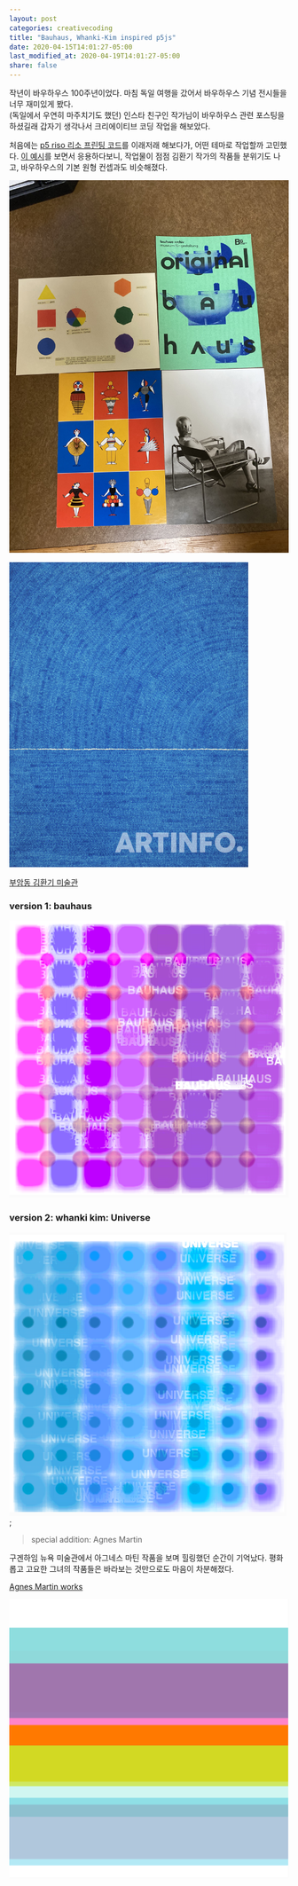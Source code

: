 ```yaml
---
layout: post
categories: creativecoding
title: "Bauhaus, Whanki-Kim inspired p5js"
date: 2020-04-15T14:01:27-05:00
last_modified_at: 2020-04-19T14:01:27-05:00
share: false
---
```


작년이 바우하우스 100주년이었다. 마침 독일 여행을 갔어서 바우하우스 기념 전시들을 너무 재미있게 봤다.  
(독일에서 우연히 마주치기도 했던) 인스타 친구인 작가님이 바우하우스 관련 포스팅을 하셨길래 갑자기 생각나서 크리에이티브 코딩 작업을 해보았다. 
 
처음에는 [p5 riso 리소 프린팅 코드](https://antiboredom.github.io/p5.riso/)를 이래저래 해보다가, 어떤 테마로 작업할까 고민했다.
[이 예시](https://editor.p5js.org/brain/sketches/i1gDFtMAI)를 보면서 응용하다보니, 작업물이 점점 김환기 작가의 작품들 분위기도 나고, 바우하우스의 기본 원형 컨셉과도 비슷해졌다.

![image](../../images/bauhaus.jpg)

![김환기 작가 작품](../../images/whanki.jpg)

[부암동 김환기 미술관](http://www.whankimuseum.org/new_html/main.php)

### version 1: bauhaus
![작업물 스크린샷](../../images/bauhausP5.png)

### version 2: whanki kim: Universe
![screenshot](../../images/universe.png);

> special addition: Agnes Martin

구겐하임 뉴욕 미술관에서 아그네스 마틴 작품을 보며 힐링했던 순간이 기억났다. 
평화롭고 고요한 그녀의 작품들은 바라보는 것만으로도 마음이 차분해졌다.

[Agnes Martin works](https://www.google.com/search?q=agnes+martin&sxsrf=ALeKk03SAsZkWfeM1MlMRjYvXp4-qtVgIw:1587303622489&source=lnms&tbm=isch&sa=X&ved=2ahUKEwj-s8bkzvToAhWHHqYKHegkAxgQ_AUoAXoECBwQAw&biw=1352&bih=774)

![screenshot](../../images/agnesRiso.png)
